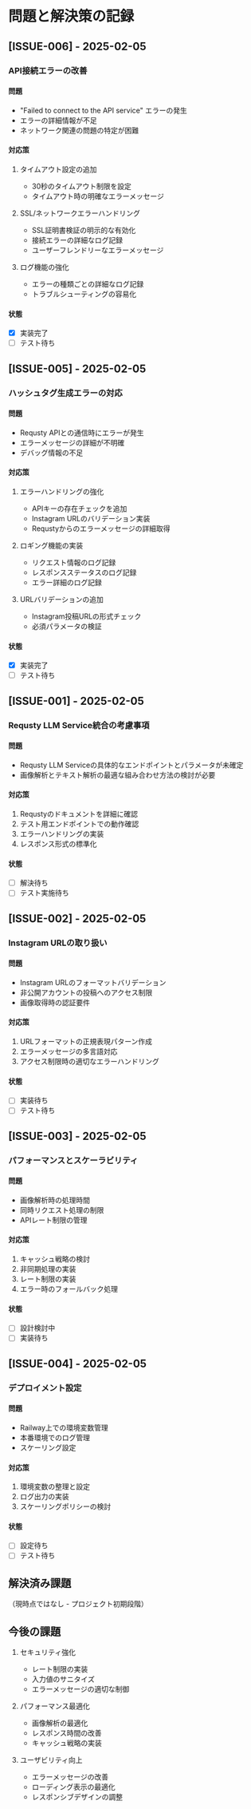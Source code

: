 # 問題と解決策の記録

## [ISSUE-006] - 2025-02-05
### API接続エラーの改善

#### 問題
- "Failed to connect to the API service" エラーの発生
- エラーの詳細情報が不足
- ネットワーク関連の問題の特定が困難

#### 対応策
1. タイムアウト設定の追加
   - 30秒のタイムアウト制限を設定
   - タイムアウト時の明確なエラーメッセージ

2. SSL/ネットワークエラーハンドリング
   - SSL証明書検証の明示的な有効化
   - 接続エラーの詳細なログ記録
   - ユーザーフレンドリーなエラーメッセージ

3. ログ機能の強化
   - エラーの種類ごとの詳細なログ記録
   - トラブルシューティングの容易化

#### 状態
- [x] 実装完了
- [ ] テスト待ち

## [ISSUE-005] - 2025-02-05
### ハッシュタグ生成エラーの対応

#### 問題
- Requsty APIとの通信時にエラーが発生
- エラーメッセージの詳細が不明確
- デバッグ情報の不足

#### 対応策
1. エラーハンドリングの強化
   - APIキーの存在チェックを追加
   - Instagram URLのバリデーション実装
   - Requstyからのエラーメッセージの詳細取得

2. ロギング機能の実装
   - リクエスト情報のログ記録
   - レスポンスステータスのログ記録
   - エラー詳細のログ記録

3. URLバリデーションの追加
   - Instagram投稿URLの形式チェック
   - 必須パラメータの検証

#### 状態
- [x] 実装完了
- [ ] テスト待ち

## [ISSUE-001] - 2025-02-05
### Requsty LLM Service統合の考慮事項

#### 問題
- Requsty LLM Serviceの具体的なエンドポイントとパラメータが未確定
- 画像解析とテキスト解析の最適な組み合わせ方法の検討が必要

#### 対応策
1. Requstyのドキュメントを詳細に確認
2. テスト用エンドポイントでの動作確認
3. エラーハンドリングの実装
4. レスポンス形式の標準化

#### 状態
- [ ] 解決待ち
- [ ] テスト実施待ち

## [ISSUE-002] - 2025-02-05
### Instagram URLの取り扱い

#### 問題
- Instagram URLのフォーマットバリデーション
- 非公開アカウントの投稿へのアクセス制限
- 画像取得時の認証要件

#### 対応策
1. URLフォーマットの正規表現パターン作成
2. エラーメッセージの多言語対応
3. アクセス制限時の適切なエラーハンドリング

#### 状態
- [ ] 実装待ち
- [ ] テスト待ち

## [ISSUE-003] - 2025-02-05
### パフォーマンスとスケーラビリティ

#### 問題
- 画像解析時の処理時間
- 同時リクエスト処理の制限
- APIレート制限の管理

#### 対応策
1. キャッシュ戦略の検討
2. 非同期処理の実装
3. レート制限の実装
4. エラー時のフォールバック処理

#### 状態
- [ ] 設計検討中
- [ ] 実装待ち

## [ISSUE-004] - 2025-02-05
### デプロイメント設定

#### 問題
- Railway上での環境変数管理
- 本番環境でのログ管理
- スケーリング設定

#### 対応策
1. 環境変数の整理と設定
2. ログ出力の実装
3. スケーリングポリシーの検討

#### 状態
- [ ] 設定待ち
- [ ] テスト待ち

## 解決済み課題
（現時点ではなし - プロジェクト初期段階）

## 今後の課題
1. セキュリティ強化
   - レート制限の実装
   - 入力値のサニタイズ
   - エラーメッセージの適切な制御

2. パフォーマンス最適化
   - 画像解析の最適化
   - レスポンス時間の改善
   - キャッシュ戦略の実装

3. ユーザビリティ向上
   - エラーメッセージの改善
   - ローディング表示の最適化
   - レスポンシブデザインの調整